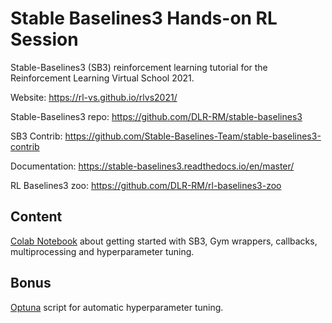 # Stable Baselines3 Hands-on RL Session

Stable-Baselines3 (SB3) reinforcement learning tutorial for the Reinforcement Learning Virtual School 2021.

Website: https://rl-vs.github.io/rlvs2021/

<!-- Slides: https://araffin.github.io/slides/rl-tuto-jnrr19/#/ -->

Stable-Baselines3 repo: https://github.com/DLR-RM/stable-baselines3

SB3 Contrib: https://github.com/Stable-Baselines-Team/stable-baselines3-contrib

Documentation: https://stable-baselines3.readthedocs.io/en/master/

RL Baselines3 zoo: https://github.com/DLR-RM/rl-baselines3-zoo

## Content

[Colab Notebook](https://colab.research.google.com/github/araffin/rl-handson-rlvs21/blob/master/rlvs_hands_on_sb3.ipynb) about getting started with SB3, Gym wrappers, callbacks, multiprocessing and hyperparameter tuning.

<!-- [Solution Notebook](https://colab.research.google.com/github/araffin/rl-handson-rlvs21/blob/master/rlvs_hands_on_sb3_solution.ipynb) -->


## Bonus

[Optuna](https://github.com/optuna/optuna) script for automatic hyperparameter tuning.

